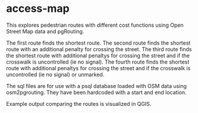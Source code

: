 # access-map

This explores pedestrian routes with different cost functions using Open Street Map data and pgRouting.

The first route finds the shortest route.
The second route finds the shortest route with an additional penalty for crossing the street.
The third route finds the shortest route with additional penaltys for crossing the street and if the crosswalk is uncontrolled (ie no signal). 
The fourth route finds the shortest route with additional penaltys for crossing the street and if the crosswalk is uncontrolled (ie no signal) or unmarked. 

The sql files are for use with a psql database loaded with OSM data using osm2pgrouting. They have been hardcoded with a start and end location.

Example output comparing the routes is visualized in QGIS. 
